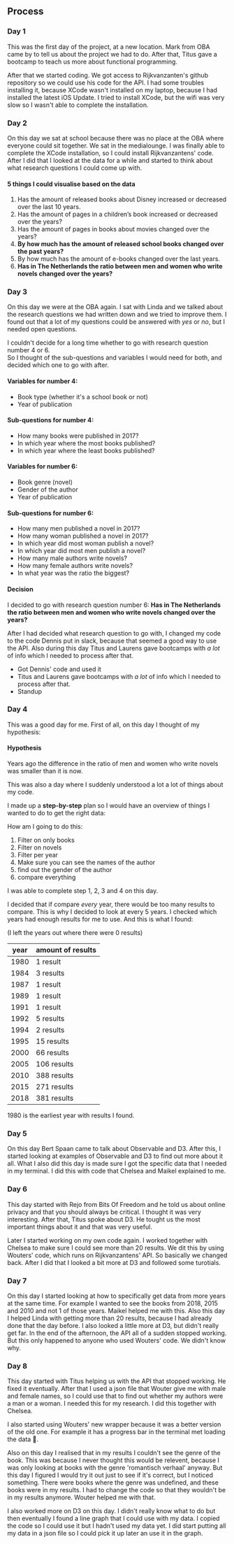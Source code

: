 ## Process

### Day 1

This was the first day of the project, at a new location. Mark from OBA came by to tell us about the project we had to do. After that, Titus gave a bootcamp to teach us more about functional programming.

After that we started coding. We got access to Rijkvanzanten's github repository so we could use his code for the API. I had some troubles installing it, because XCode wasn't installed on my laptop, because I had installed the latest iOS Update. I tried to install XCode, but the wifi was very slow so I wasn't able to complete the installation.

### Day 2

On this day we sat at school because there was no place at the OBA where everyone could sit together. We sat in the medialounge. I was finally able to complete the XCode installation, so I could install Rijkvanzantens' code. After I did that I looked at the data for a while and started to think about what research questions I could come up with.

#### 5 things I could visualise based on the data

1. Has the amount of released books about Disney increased or decreased over the last 10 years.
2. Has the amount of pages in a children’s book increased or decreased over the years?
3. Has the amount of pages in books about movies changed over the years?
4. __By how much has the amount of released school books changed over the past years?__
5. By how much has the amount of e-books changed over the last years.
6. __Has in The Netherlands the ratio between men and women who write novels changed over the years?__


### Day 3

On this day we were at the OBA again. I sat with Linda and we talked about the research questions we had written down and we tried to improve them. I found out that a lot of my questions could be answered with _yes_ or *no*, but I needed open questions.


I couldn't decide for a long time whether to go with research question number 4 or 6.  
So I thought of the sub-questions and variables I would need for both, and decided which one to go with after.

#### Variables for number 4:
- Book type (whether it's a school book or not)
- Year of publication

#### Sub-questions for number 4:
- How many books were published in 2017?
- In which year where the most books published?
- In which year where the least books published?

#### Variables for number 6:
- Book genre (novel)
- Gender of the author
- Year of publication

#### Sub-questions for number 6:
- How many men published a novel in 2017?
- How many woman published a novel in 2017?
- In which year did most woman publish a novel?
- In which year did most men publish a novel?
- How many male authors write novels?
- How many female authors write novels?
- In what year was the ratio the biggest?

#### Decision
I decided to go with research question number 6:
__Has in The Netherlands the ratio between men and women who write novels changed over the years?__

After I had decided what research question to go with, I changed my code to the code Dennis put in slack, because that seemed a good way to use the API. Also during this day Titus and Laurens gave bootcamps with *a lot* of info which I needed to process after that.

- Got Dennis' code and used it
- Titus and Laurens gave bootcamps with *a lot* of info which I needed to process after that.
- Standup

### Day 4

This was a good day for me. First of all, on this day I thought of my hypothesis:

#### Hypothesis
Years ago the difference in the ratio of men and women who write novels was smaller than it is now.

This was also a day where I suddenly understood a lot a lot of things about my code.

I made up a __step-by-step__ plan so I would have an overview of things I wanted to do to get the right data:

How am I going to do this:
1. Filter on only books
2. Filter on novels
3. Filter per year
4. Make sure you can see the names of the author
5. find out the gender of the author
6. compare everything

I was able to complete step 1, 2, 3 and 4 on this day.

I decided that if compare *every* year, there would be too many results to compare. This is why I decided to look at every 5 years. I checked which years had enough results for me to use. And this is what I found:

(I left the years out where there were 0 results)

| year | amount of results |
|------|-------------------|
| 1980 | 1 result          |
| 1984 | 3 results         |
| 1987 | 1 result          |
| 1989 | 1 result     	   |
| 1991 | 1 result      	   |
| 1992 | 5 results         |
| 1994 | 2 results         |
| 1995 | 15 results        |
| 2000 | 66 results        |
| 2005 | 106 results       |
| 2010 | 388 results       |
| 2015 | 271 results       |
| 2018 | 381 results       |

1980 is the earliest year with results I found.

### Day 5

On this day Bert Spaan came to talk about Observable and D3. After this, I started looking at examples of Observable and D3 to find out more about it all. What I also did this day is made sure I got the specific data that I needed in my terminal. I did this with code that Chelsea and Maikel explained to me.

### Day 6

This day started with Rejo from Bits Of Freedom and he told us about online privacy and that you should always be critical. I thought it was very interesting. After that, Titus spoke about D3. He tought us the most important things about it and that was very useful.

Later I started working on my own code again. I worked together with Chelsea to make sure I could see more than 20 results. We dit this by using Wouters' code, which runs on Rijkvanzantens' API. So basically we changed back. After I did that I looked a bit more at D3 and followed some turotials.

### Day 7

On this day I started looking at how to specifically get data from more years at the same time. For example I wanted to see the books from 2018, 2015 and 2010 and not 1 of those years. Maikel helped me with this. Also this day I helped Linda with getting more than 20 results, because I had already done that the day before. I also looked a little more at D3, but didn't really get far. In the end of the afternoon, the API all of a sudden stopped working. But this only happened to anyone who used Wouters' code. We didn't know why.

### Day 8

This day started with Titus helping us with the API that stopped working. He fixed it eventually. After that I used a json file that Wouter give me with male and female names, so I could use that to find out whether my authors were a man or a woman. I needed this for my research. I did this together with Chelsea.

I also started using Wouters' new wrapper because it was a better version of the old one. For example it has a progress bar in the terminal met loading the data 🤩.

Also on this day I realised that in my results I couldn't see the genre of the book. This was because I never thought this would be relevent, because I was only looking at books with the genre 'romantisch verhaal' anyway. But this day I figured I would try it out just to see if it's correct, but I noticed something. There were books where the genre was undefined, and these books were in my results. I had to change the code so that they wouldn't be in my results anymore. Wouter helped me with that.

I also worked more on D3 on this day. I didn't really know what to do but then eventually I found a line graph that I could use with my data. I copied the code so I could use it but I hadn't used my data yet. I did start putting all my data in a json file so I could pick it up later an use it in the graph.
